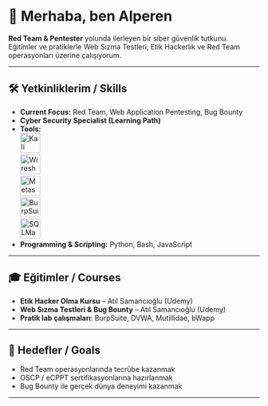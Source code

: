# 👋 Merhaba, ben Alperen

**Red Team & Pentester** yolunda ilerleyen bir siber güvenlik tutkunu.  
Eğitimler ve pratiklerle Web Sızma Testleri, Etik Hackerlık ve Red Team operasyonları üzerine çalışıyorum.

---

## 🛠️ Yetkinliklerim / Skills

- **Current Focus:** Red Team, Web Application Pentesting, Bug Bounty  
- **Cyber Security Specialist (Learning Path)**  
- **Tools:**  
  <img src="https://www.kali.org/images/kali-logo.svg" alt="Kali Linux" width="40"/>  
  <img src="https://www.wireshark.org/assets/images/wireshark-icon.png" alt="Wireshark" width="40"/>  
  <img src="https://www.metasploit.com/assets/images/metasploit-logo.png" alt="Metasploit" width="40"/>  
  <img src="https://burp-suite.com/img/burp-logo.svg" alt="BurpSuite" width="40"/>  
  <img src="https://www.sqlmap.org/images/sqlmap_logo.png" alt="SQLMap" width="40"/>  
- **Programming & Scripting:** Python, Bash, JavaScript  

---

## 🎓 Eğitimler / Courses

- **Etik Hacker Olma Kursu** – Atıl Samancıoğlu (Udemy)  
- **Web Sızma Testleri & Bug Bounty** – Atıl Samancıoğlu (Udemy)  
- **Pratik lab çalışmaları**: BurpSuite, DVWA, Mutillidae, bWapp  

---

## 🎯 Hedefler / Goals

- Red Team operasyonlarında tecrübe kazanmak  
- OSCP / eCPPT sertifikasyonlarına hazırlanmak  
- Bug Bounty ile gerçek dünya deneyimi kazanmak  

---

